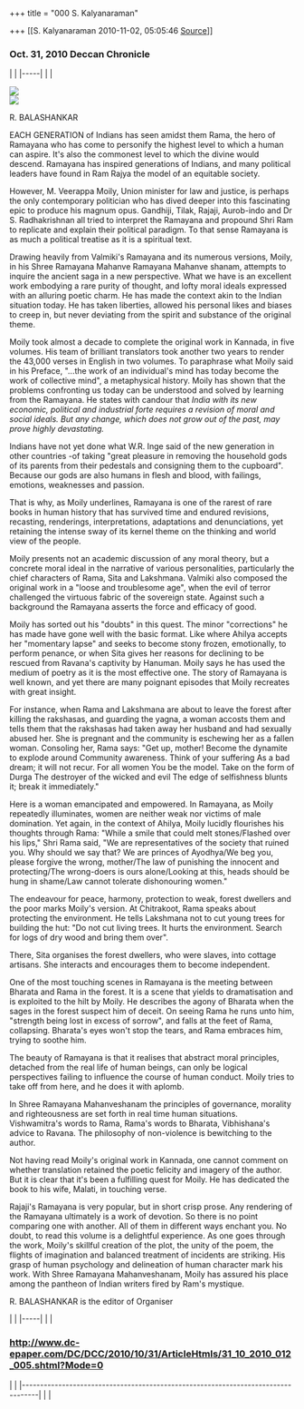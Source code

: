 +++
title = "000 S. Kalyanaraman"

+++
[[S. Kalyanaraman	2010-11-02, 05:05:46 [Source](https://groups.google.com/g/bvparishat/c/Yf0Y3wSIHS8)]]



### Oct. 31, 2010 Deccan Chronicle

|     | |-----| |     |

  
![](https://ci4.googleusercontent.com/proxy/wvZApzkQopFa5NAJCUhQhKMF1KRbB7G9vQsSo47BAoFy9xIdwDQkOkQ3X2c4zKA24oHDcBGcAJGpyZGcK7KPOzxBoKtd9RzMd7c5Nwmzk9_FtbUyT4vnj5KjMrtDv5phCjaby7SMPz0=s0-d-e1-ft#http://www.dc-epaper.com/DC/DCC/2010/10/31/Photographs/012/31_10_2010_012_005_014.jpg)  
![](https://ci5.googleusercontent.com/proxy/7lGdQirz7IooPQvtyJ5428bPD7EciqOGgohMZ7ca_rU2gB8_6idYH3DywtlB4bmGgNqZ-lXHKw4AWULWbqZArdrGBSTi4dXb5UGwL84YV3MUF_Q2V14-BDR3j3GHD4vdN3PzzxU73tA=s0-d-e1-ft#http://www.dc-epaper.com/DC/DCC/2010/10/31/Photographs/012/31_10_2010_012_005_016.jpg)  

R. BALASHANKAR



EACH GENERATION of Indians has seen amidst them Rama, the hero of Ramayana who has come to personify the highest level to which a human can aspire. It's also the commonest level to which the divine would descend. Ramayana has inspired generations of Indians, and many political leaders have found in Ram Rajya the model of an equitable society.

However, M. Veerappa Moily, Union minister for law and justice, is perhaps the only contemporary politician who has dived deeper into this fascinating epic to produce his magnum opus. Gandhiji, Tilak, Rajaji, Aurob-indo and Dr S. Radhakrishnan all tried to interpret the Ramayana and propound Shri Ram to replicate and explain their political paradigm. To that sense Ramayana is as much a political treatise as it is a spiritual text.

Drawing heavily from Valmiki's Ramayana and its numerous versions, Moily, in his Shree Ramayana Mahanve Ramayana Mahanve shanam, attempts to inquire the ancient saga in a new perspective. What we have is an excellent work embodying a rare purity of thought, and lofty moral ideals expressed with an alluring poetic charm. He has made the context akin to the Indian situation today. He has taken liberties, allowed his personal likes and biases to creep in, but never deviating from the spirit and substance of the original theme.

Moily took almost a decade to complete the original work in Kannada, in five volumes. His team of brilliant translators took another two years to render the 43,000 verses in English in two volumes. To paraphrase what Moily said in his Preface, "...the work of an individual's mind has today become the work of collective mind", a metaphysical history. Moily has shown that the problems confronting us today can be understood and solved by learning from the Ramayana. He states with candour that *India with its new economic, political and industrial forte requires a revision of moral and social ideals. But any change, which does not grow out of the past, may prove highly devastating.*



Indians have not yet done what W.R. Inge said of the new generation in other countries -of taking "great pleasure in removing the household gods of its parents from their pedestals and consigning them to the cupboard". Because our gods are also humans in flesh and blood, with failings, emotions, weaknesses and passion.

  
That is why, as Moily underlines, Ramayana is one of the rarest of rare books in human history that has survived time and endured revisions, recasting, renderings, interpretations, adaptations and denunciations, yet retaining the intense sway of its kernel theme on the thinking and world view of the people.

Moily presents not an academic discussion of any moral theory, but a concrete moral ideal in the narrative of various personalities, particularly the chief characters of Rama, Sita and Lakshmana. Valmiki also composed the original work in a "loose and troublesome age", when the evil of terror challenged the virtuous fabric of the sovereign state. Against such a background the Ramayana asserts the force and efficacy of good.



Moily has sorted out his "doubts" in this quest. The minor "corrections" he has made have gone well with the basic format. Like where Ahilya accepts her "momentary lapse" and seeks to become stony frozen, emotionally, to perform penance, or when Sita gives her reasons for declining to be rescued from Ravana's captivity by Hanuman. Moily says he has used the medium of poetry as it is the most effective one. The story of Ramayana is well known, and yet there are many poignant episodes that Moily recreates with great insight.

  
For instance, when Rama and Lakshmana are about to leave the forest after killing the rakshasas, and guarding the yagna, a woman accosts them and tells them that the rakshasas had taken away her husband and had sexually abused her. She is pregnant and the community is eschewing her as a fallen woman. Consoling her, Rama says: "Get up, mother! Become the dynamite to explode around Community awareness. Think of your suffering As a bad dream; it will not recur. For all women You be the model. Take on the form of Durga The destroyer of the wicked and evil The edge of selfishness blunts it; break it immediately."

Here is a woman emancipated and empowered. In Ramayana, as Moily repeatedly illuminates, women are neither weak nor victims of male domination. Yet again, in the context of Ahilya, Moily lucidly flourishes his thoughts through Rama: "While a smile that could melt stones/Flashed over his lips," Shri Rama said, "We are representatives of the society that ruined you. Why should we say that? We are princes of Ayodhya/We beg you, please forgive the wrong, mother/The law of punishing the innocent and protecting/The wrong-doers is ours alone/Looking at this, heads should be hung in shame/Law cannot tolerate dishonouring women."

The endeavour for peace, harmony, protection to weak, forest dwellers and the poor marks Moily's version. At Chitrakoot, Rama speaks about protecting the environment. He tells Lakshmana not to cut young trees for building the hut: "Do not cut living trees. It hurts the environment. Search for logs of dry wood and bring them over".

There, Sita organises the forest dwellers, who were slaves, into cottage artisans. She interacts and encourages them to become independent.

One of the most touching scenes in Ramayana is the meeting between Bharata and Rama in the forest. It is a scene that yields to dramatisation and is exploited to the hilt by Moily. He describes the agony of Bharata when the sages in the forest suspect him of deceit. On seeing Rama he runs unto him, "strength being lost in excess of sorrow", and falls at the feet of Rama, collapsing. Bharata's eyes won't stop the tears, and Rama embraces him, trying to soothe him.

The beauty of Ramayana is that it realises that abstract moral principles, detached from the real life of human beings, can only be logical perspectives failing to influence the course of human conduct. Moily tries to take off from here, and he does it with aplomb.

In Shree Ramayana Mahanveshanam the principles of governance, morality and righteousness are set forth in real time human situations.  
Vishwamitra's words to Rama, Rama's words to Bharata, Vibhishana's advice to Ravana. The philosophy of non-violence is bewitching to the author.

Not having read Moily's original work in Kannada, one cannot comment on whether translation retained the poetic felicity and imagery of the author. But it is clear that it's been a fulfilling quest for Moily. He has dedicated the book to his wife, Malati, in touching verse.

Rajaji's Ramayana is very popular, but in short crisp prose. Any rendering of the Ramayana ultimately is a work of devotion. So there is no point comparing one with another. All of them in different ways enchant you. No doubt, to read this volume is a delightful experience. As one goes through the work, Moily's skillful creation of the plot, the unity of the poem, the flights of imagination and balanced treatment of incidents are striking. His grasp of human psychology and delineation of human character mark his work. With Shree Ramayana Mahanveshanam, Moily has assured his place among the pantheon of Indian writers fired by Ram's mystique.

R. BALASHANKAR is the editor of Organiser

|     | |-----| |     |

### <http://www.dc-epaper.com/DC/DCC/2010/10/31/ArticleHtmls/31_10_2010_012_005.shtml?Mode=0>

|                                                                                  | |----------------------------------------------------------------------------------| | [](http://xads.zedo.com/ads2/r?n=563;c=1538;s=641;x=2304;u=j;z=%5Btimestamp%5D) |

  

  

